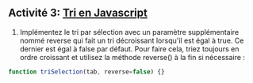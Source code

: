 ## Activité 3: [Tri en Javascript](https://www.programiz.com/javascript/online-compiler/)

1. Implémentez le tri par sélection avec un paramètre supplémentaire nommé reverse qui fait un tri décroissant lorsqu'il est égal à true.
Ce dernier est égal à false par défaut.
Pour faire cela, triez toujours en ordre croissant et utilisez la méthode reverse() à la fin si nécessaire :

```js
function triSelection(tab, reverse=false) {}
```
